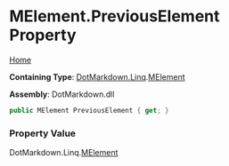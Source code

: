 # MElement\.PreviousElement Property

[Home](../../../../README.md)

**Containing Type**: [DotMarkdown.Linq](../../README.md)\.[MElement](../README.md)

**Assembly**: DotMarkdown\.dll

```csharp
public MElement PreviousElement { get; }
```

### Property Value

DotMarkdown\.Linq\.[MElement](../README.md)

